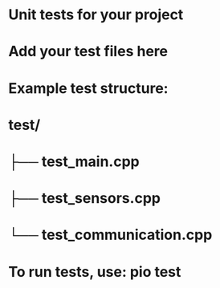 # Unit tests for your project
# Add your test files here

# Example test structure:
# test/
# ├── test_main.cpp
# ├── test_sensors.cpp
# └── test_communication.cpp

# To run tests, use: pio test
